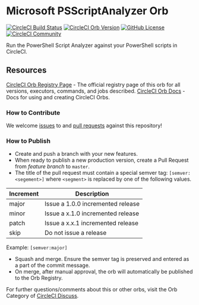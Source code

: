 # Microsoft PSScriptAnalyzer Orb

[![CircleCI Build Status](https://circleci.com/gh/CircleCI-Public/microsoft-psscriptanalyzer-orb.svg?style=shield)](https://circleci.com/gh/CircleCI-Public/microsoft-psscriptanalyzer-orb)
[![CircleCI Orb Version](https://badges.circleci.com/orbs/circleci/microsoft-psscriptanalyzer.svg)](https://circleci.com/orbs/registry/orb/circleci/microsoft-psscriptanalyzer)
[![GitHub License](https://img.shields.io/badge/license-MIT-lightgrey.svg)](https://raw.githubusercontent.com/CircleCI-Public/microsoft-psscriptanalyzer-orb/master/LICENSE)
[![CircleCI Community](https://img.shields.io/badge/community-CircleCI%20Discuss-343434.svg)](https://discuss.circleci.com/c/ecosystem/orbs)


Run the PowerShell Script Analyzer against your PowerShell scripts in CircleCI.

## Resources

[CircleCI Orb Registry Page](https://circleci.com/orbs/registry/orb/circleci/microsoft-psscriptanalyzer-orb) - The official registry page of this orb for all versions, executors, commands, and jobs described.
[CircleCI Orb Docs](https://circleci.com/docs/2.0/orb-intro/#section=configuration) - Docs for using and creating CircleCI Orbs.

### How to Contribute

We welcome [issues](https://github.com/CircleCI-Public/microsoft-psscriptanalyzer-orb/issues) to and [pull requests](https://github.com/CircleCI-Public/microsoft-psscriptanalyzer-orb/pulls) against this repository!

### How to Publish
* Create and push a branch with your new features.
* When ready to publish a new production version, create a Pull Request from _feature branch_ to `master`.
* The title of the pull request must contain a special semver tag: `[semver:<segement>]` where `<segment>` is replaced by one of the following values.

| Increment | Description|
| ----------| -----------|
| major     | Issue a 1.0.0 incremented release|
| minor     | Issue a x.1.0 incremented release|
| patch     | Issue a x.x.1 incremented release|
| skip      | Do not issue a release|

Example: `[semver:major]`

* Squash and merge. Ensure the semver tag is preserved and entered as a part of the commit message.
* On merge, after manual approval, the orb will automatically be published to the Orb Registry.


For further questions/comments about this or other orbs, visit the Orb Category of [CircleCI Discuss](https://discuss.circleci.com/c/orbs).

